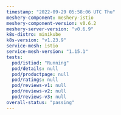 ```yaml
---
timestamp: "2022-09-29 05:58:06 UTC Thu"
meshery-component: meshery-istio
meshery-component-version: v0.6.2
meshery-server-version: "v0.6.9"
k8s-distro: minikube
k8s-version: "v1.23.9"
service-mesh: istio
service-mesh-version: "1.15.1"
tests:
  pod/istiod: "Running"
  pod/details: null
  pod/productpage: null
  pod/ratings: null
  pod/reviews-v1: null
  pod/reviews-v2: null
  pod/reviews-v3: null
overall-status: "passing"
---
```

